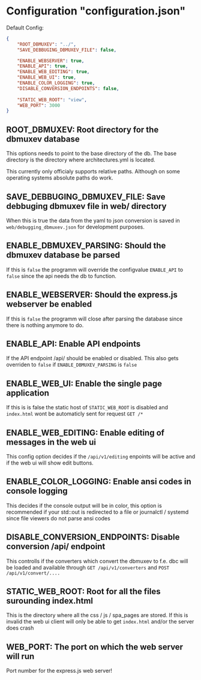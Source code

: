 # Configuration "configuration.json"

Default Config: 
```json
{
    "ROOT_DBMUXEV": "../",
    "SAVE_DEBBUGING_DBMUXEV_FILE": false,

    "ENABLE_WEBSERVER": true,
    "ENABLE_API": true,
    "ENABLE_WEB_EDITING": true,
    "ENABLE_WEB_UI": true,
    "ENABLE_COLOR_LOGGING": true,
    "DISABLE_CONVERSION_ENDPOINTS": false,
    
    "STATIC_WEB_ROOT": "view",
    "WEB_PORT": 3000
}
```

## ROOT_DBMUXEV: Root directory for the dbmuxev database

This options needs to point to the base directory of the db. The base directory is the directory where architectures.yml is located.

This currently only officialy supports relative paths. Although on some operating systems absolute paths do work.

## SAVE_DEBBUGING_DBMUXEV_FILE: Save debbuging dbmuxev file in web/ directory

When this is true the data from the yaml to json conversion is saved in `web/debugging_dbmuxev.json` for development purposes.

## ENABLE_DBMUXEV_PARSING: Should the dbmuxev database be parsed

If this is `false` the programm will override the configvalue `ENABLE_API` to `false` since the api needs the db to function.

## ENABLE_WEBSERVER: Should the express.js webserver be enabled

If this is `false` the programm will close after parsing the database since there is nothing anymore to do.

## ENABLE_API: Enable API endpoints

If the API endpoint /api/ should be enabled or disabled.
This also gets overriden to `false` if `ENABLE_DBMUXEV_PARSING` is `false`

## ENABLE_WEB_UI: Enable the single page application

If this is is false the static host of `STATIC_WEB_ROOT` is disabled and `index.html` wont be automaticly sent for request `GET /*`

## ENABLE_WEB_EDITING: Enable editing of messages in the web ui

This config option decides if the `/api/v1/editing` enpoints will be active and if the web ui will show edit buttons.

## ENABLE_COLOR_LOGGING: Enable ansi codes in console logging

This decides if the console output will be in color, this option is recommended if your std::out is redirected to a file or journalctl / systemd since file viewers do not parse ansi codes

## DISABLE_CONVERSION_ENDPOINTS: Disable conversion /api/ endpoint

This controlls if the converters which convert the dbmuxev to f.e. dbc will be loaded and available through `GET /api/v1/converters` and  `POST /api/v1/convert/....` 

## STATIC_WEB_ROOT: Root for all the files surounding index.html

This is the directory where all the css / js / spa_pages are stored.
If this is invalid the web ui client will only be able to get `index.html` and/or the server does crash

## WEB_PORT: The port on which the web server will run

Port number for the express.js web server!